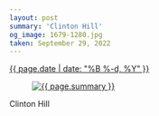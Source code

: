 ```yaml
---
layout: post
summary: 'Clinton Hill'
og_image: 1679-1280.jpg
taken: September 29, 2022
---
```


<div class="post">
 <time>
  <a href="/1679">
   {{ page.date | date: "%B %-d, %Y" }}
  </a>
 </time>
 <a href="/1679">
  <figure data-taken="9/29/2022">
   <img alt="{{ page.summary }}" sizes="(min-width: 700px) 50vw, calc(100vw - 2rem)" src="{{ site.assets_url }}/1679-640.jpg" srcset="{{ site.assets_url }}/1679-320.jpg 320w, {{ site.assets_url }}/1679-640.jpg 640w, {{ site.assets_url }}/1679-960.jpg 960w, {{ site.assets_url }}/1679-1280.jpg 1280w"/>
  </figure>
 </a>
 <span>
  Clinton Hill
 </span>
</div>
